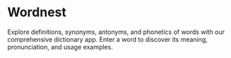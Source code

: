 # Wordnest
Explore definitions, synonyms, antonyms, and phonetics of words with our comprehensive dictionary app. Enter a word to discover its meaning, pronunciation, and usage examples.
